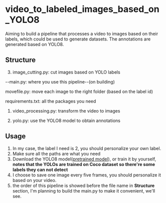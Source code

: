 # video_to_labeled_images_based_on_YOLO8
Aiming to build a pipeline that processes a video to images based on their labels, which could be used to generate datasets. The annotations are generated based on YOLO8. 
## Structure
3. image_cutting.py: cut images based on YOLO labels 

--main.py: where you use this pipeline--(on building)

movefile.py: move each image to the right folder (based on the label id)

requirements.txt: all the packages you need

1. video_processing.py: transform the video to images


2. yolo.py: use the YOLO8 model to obtain annotations

## Usage
1. In my case, the label I need is 2, you should personalize your own label.
2. Make sure all the paths are what you need
3. Download the YOLO8 model([pretrained model](https://docs.ultralytics.com/tasks/detect/)), or train it by yourself, **notes that the YOLOs are trained on Coco dataset so there're some labels they can not detect**
4. I choose to save one image every five frames, you should personalize it based on your video.
5. the order of this pipeline is showed before the file name in **Structure** section, I'm planning to build the main.py to make it convenient, we'll see.
